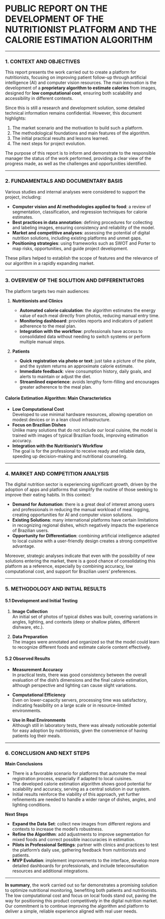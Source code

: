 
# **PUBLIC REPORT ON THE DEVELOPMENT OF THE NUTRITIONIST PLATFORM AND THE CALORIE ESTIMATION ALGORITHM**  

---

### 1. CONTEXT AND OBJECTIVES

This report presents the work carried out to create a platform for nutritionists, focusing on improving patient follow-up through artificial intelligence (AI) and computer vision resources. The main innovation is the development of a **proprietary algorithm to estimate calories** from images, designed for **low computational cost**, ensuring both scalability and accessibility in different contexts.

Since this is still a research and development solution, some detailed technical information remains confidential. However, this document highlights:

1. The market scenario and the motivation to build such a platform.  
2. The methodological foundations and main features of the algorithm.  
3. The initial practical results and lessons learned.  
4. The next steps for project evolution.

The purpose of this report is to inform and demonstrate to the responsible manager the status of the work performed, providing a clear view of the progress made, as well as the challenges and opportunities identified.

---

### 2. FUNDAMENTALS AND DOCUMENTARY BASIS

Various studies and internal analyses were considered to support the project, including:

- **Computer vision and AI methodologies applied to food**: a review of segmentation, classification, and regression techniques for calorie estimates.  
- **Best practices in data annotation**: defining procedures for collecting and labeling images, ensuring consistency and reliability of the model.  
- **Market and competitive analyses**: assessing the potential of digital nutrition solutions, including existing platforms and unmet gaps.  
- **Positioning strategies**: using frameworks such as SWOT and Porter to map risks, opportunities, and guide project development.

These pillars helped to establish the scope of features and the relevance of our algorithm in a rapidly expanding market.

---

### 3. OVERVIEW OF THE SOLUTION AND DIFFERENTIATORS

The platform targets two main audiences:

1. **Nutritionists and Clinics**  
   - **Automated calorie calculation**: the algorithm estimates the energy value of each meal directly from photos, reducing manual entry time.  
   - **Monitoring dashboard**: provides reports and indicators of patient adherence to the meal plan.  
   - **Integration with the workflow**: professionals have access to consolidated data without needing to switch systems or perform multiple manual steps.

2. **Patients**  
   - **Quick registration via photo or text**: just take a picture of the plate, and the system returns an approximate calorie estimate.  
   - **Immediate feedback**: view consumption history, daily goals, and alerts to maintain or adjust the diet.  
   - **Streamlined experience**: avoids lengthy form-filling and encourages greater adherence to the meal plan.

#### Calorie Estimation Algorithm: Main Characteristics

- **Low Computational Cost**  
  Developed to use minimal hardware resources, allowing operation on modest devices or in a lean cloud infrastructure.  
- **Focus on Brazilian Dishes**  
  Unlike many solutions that do not include our local cuisine, the model is trained with images of typical Brazilian foods, improving estimation accuracy.  
- **Integration with the Nutritionist’s Workflow**  
  The goal is for the professional to receive ready and reliable data, speeding up decision-making and nutritional counseling.

---

### 4. MARKET AND COMPETITION ANALYSIS

The digital nutrition sector is experiencing significant growth, driven by the adoption of apps and platforms that simplify the routine of those seeking to improve their eating habits. In this context:

- **Demand for Automation**: there is a great deal of interest among users and professionals in reducing the manual workload of meal logging, creating opportunities for AI and computer vision solutions.  
- **Existing Solutions**: many international platforms have certain limitations in recognizing regional dishes, which negatively impacts the experience of Brazilian users.  
- **Opportunity for Differentiation**: combining artificial intelligence adapted to local cuisine with a user-friendly design creates a strong competitive advantage.

Moreover, strategic analyses indicate that even with the possibility of new solutions entering the market, there is a good chance of consolidating this platform as a reference, especially by combining accuracy, low computational cost, and support for Brazilian users’ preferences.

---

### 5. METHODOLOGY AND INITIAL RESULTS

#### 5.1 Development and Initial Testing

1. **Image Collection**  
   An initial set of photos of typical dishes was built, covering variations in angles, lighting, and contexts (deep or shallow plates, different dishware, etc.).

2. **Data Preparation**  
   The images were annotated and organized so that the model could learn to recognize different foods and estimate calorie content effectively.

#### 5.2 Observed Results

- **Measurement Accuracy**  
  In practical tests, there was good consistency between the overall evaluation of the dish’s dimensions and the final calorie estimation, although perspective and lighting can cause slight variations.

- **Computational Efficiency**  
  Even on lower-capacity servers, processing time was satisfactory, indicating feasibility on a large scale or in resource-limited environments.

- **Use in Real Environments**  
  Although still in laboratory tests, there was already noticeable potential for easy adoption by nutritionists, given the convenience of having patients log their meals.

---

### 6. CONCLUSION AND NEXT STEPS

**Main Conclusions**  
- There is a favorable scenario for platforms that automate the meal registration process, especially if adapted to local cuisines.  
- The developed calorie estimation algorithm shows good potential for scalability and accuracy, serving as a central solution in our system.  
- Initial results reinforce the viability of this approach, yet further refinements are needed to handle a wider range of dishes, angles, and lighting conditions.

**Next Steps**  
- **Expand the Data Set**: collect new images from different regions and contexts to increase the model’s robustness.  
- **Refine the Algorithm**: add adjustments to improve segmentation for mixed foods and correct possible inaccuracies in estimation.  
- **Pilots in Professional Settings**: partner with clinics and practices to test the platform’s daily use, gathering feedback from nutritionists and patients.  
- **MVP Evolution**: implement improvements to the interface, develop more detailed dashboards for professionals, and include teleconsultation resources and additional integrations.

---

**In summary**, the work carried out so far demonstrates a promising solution to optimize nutritional monitoring, benefiting both patients and nutritionists. The low computational cost and focus on local foods stand out, paving the way for positioning this product competitively in the digital nutrition market. Our commitment is to continue improving the algorithm and platform to deliver a simple, reliable experience aligned with real user needs.
